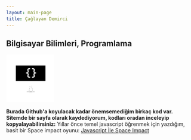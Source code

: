 ```yaml
---
layout: main-page
title: Çağlayan Demirci
---
```


## Bilgisayar Bilimleri, Programlama

![](images/iconcs.png)

**Burada Github'a koyulacak kadar önemsemediğim birkaç kod var. Sitemde bir sayfa olarak kaydediyorum, kodları oradan inceleyip kopyalayabilirsiniz:**
Yıllar önce temel javascript öğrenmek için yazdığım, basit bir Space impact oyunu: [Javascript İle Space Impact](caglayandemirci.github.io/javascript-ile-space-impact)

<style>
    #hp { color: #fff; }
</style>
